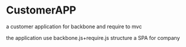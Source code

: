 # CustomerAPP
a customer application for backbone and require to mvc

the application use backbone.js+require.js structure a SPA for company
